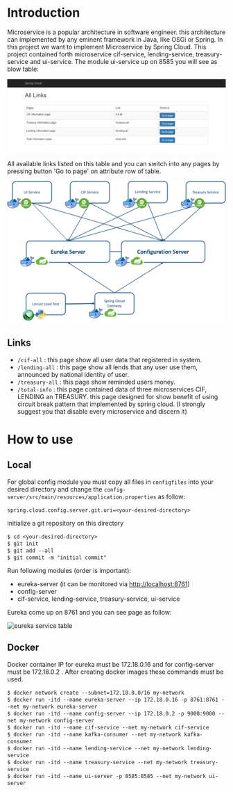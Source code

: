 # Introduction
Microservice is a popular architecture in software engineer. this architecture
can implemented by any eminent framework in Java, like OSGi or Spring. In this 
project we want to implement Microservice by Spring Cloud.
This project contained forth microservice cif-service, lending-service, treasury-service
and ui-service. The module ui-service up on 8585 you will see as blow table:


 ![home page screenshoe](pics/home-page.JPG)
 
 
 All available links listed on this table and you can switch into any pages by
 pressing button 'Go to page' on attribute row of table.
 
 
 ![service map](pics/architecture.png)
 
 
 ## Links
 * ```/cif-all``` : this page show all user data that registered in system.
 * ```/lending-all``` : this page show all lends that any user use them, announced by
 national identity of user.
 * ```/treasury-all``` : this page show reminded users money.
 * ```/total-info``` : this page contained data of three microservices CIF, LENDING an TREASURY. this 
 page designed for show benefit of using circuit break pattern that implemented by spring cloud. (I strongly suggest you
 that disable every microservice and discern it)
 
 # How to use
 ## Local
 For global config module you must copy all files in ```configfiles``` into your desired directory and change the
 ```config-server/src/main/resources/application.properties``` as follow:
 
 ```
 spring.cloud.config.server.git.uri=<your-desired-directory>
 ```
 
 initialize a git repository on this directory
 
 ```
 $ cd <your-desired-directory>
 $ git init
 $ git add --all
 $ git commit -m "initial commit"
 ```
 
 Run following modules (order is important):
 * eureka-server (it can be monitored via [http://localhost:8761](http://localhost:8761)) 
 * config-server 
 * cif-service, lending-service, treasury-service, ui-service
 
 Eureka come up on 8761 and you can see page as follow:
 
 ![eureka service table](pics/eureka-service-table.JPG)
 
 ## Docker
 Docker container IP for eureka must be 172.18.0.16 and for config-server must be 172.18.0.2 . After creating 
 docker images these commands must be used.
 
 ```
 $ docker network create --subnet=172.18.0.0/16 my-network
 $ docker run -itd --name eureka-server --ip 172.18.0.16 -p 8761:8761 --net my-network eureka-server
 $ docker run -itd --name config-server --ip 172.18.0.2 -p 9000:9000 --net my-network config-server
 $ docker run -itd --name cif-service --net my-network cif-service
 $ docker run -itd --name kafka-consumer --net my-network kafka-consumer
 $ docker run -itd --name lending-service --net my-network lending-service
 $ docker run -itd --name treasury-service --net my-network treasury-service
 $ docker run -itd --name ui-server -p 8585:8585 --net my-network ui-server
 ```
 